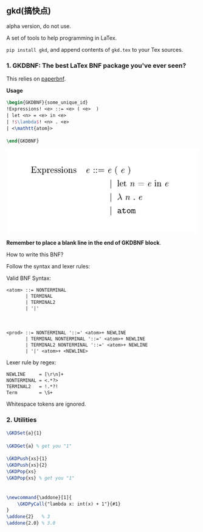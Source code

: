 ## gkd(搞快点)

alpha version, do not use.

A set of tools to help programming in LaTex.

`pip install gkd`, and append contents of `gkd.tex` to your Tex sources.

### 1. GKDBNF: The best LaTex BNF package you've ever seen?

This relies on [paperbnf](https://github.com/thautwarm/paperbnf).

**Usage**

```tex
\begin{GKDBNF}{some_unique_id}
!Expressions! <e> ::= <e> ( <e>  )
| let <n> = <e> in <e>
| !$\lambda$! <n> . <e>
| <\mathtt{atom}>

\end{GKDBNF}
```

![capture](Capture.PNG)

**Remember to place a blank line in the end of GKDBNF block**.

How to write this BNF?


Follow the syntax and lexer rules:

Valid BNF Syntax:
```bnf
<atom> ::= NONTERMINAL
       | TERMINAL
       | TERMINAL2
       | '|'



<prod> ::= NONTERMINAL '::=' <atom>+ NEWLINE
       | TERMINAL NONTERMINAL '::=' <atom>+ NEWLINE
       | TERMINAL2 NONTERMINAL '::=' <atom>+ NEWLINE
       | '|' <atom>+ <NEWLINE>
```


Lexer rule by regex:
```
NEWLINE     = [\r\n]+
NONTERMINAL = <.*?>
TERMINAL2   = !.*?!
Term        = \S+
```

Whitespace tokens are ignored.



### 2. Utilities

```tex
\GKDSet{a}{1}

\GKDGet{a} % get you "1"

\GKDPush{xs}{1}
\GKDPush{xs}{2} 
\GKDPop{xs}
\GKDPop{xs} % get you "1"


\newcommand{\addone}[1]{
    \GKDPyCall{"lambda x: int(x) + 1"}{#1}
}
\addone{2}   % 3
\addone{2.0} % 3.0
```
